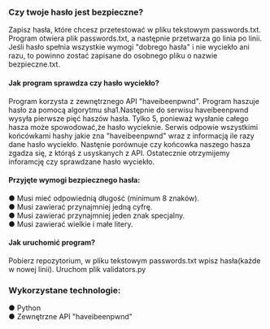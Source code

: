 ### Czy twoje hasło jest bezpieczne?
Zapisz hasła, które chcesz przetestować w pliku tekstowym passwords.txt.
Program otwiera plik passwords.txt, a następnie przetwarza go linia po linii.
Jeśli hasło spełnia wszystkie wymogi "dobrego hasła" i nie wyciekło ani razu, to powinno zostać zapisane do osobnego pliku o nazwie bezpieczne.txt.

#### Jak program sprawdza czy hasło wyciekło?
Program korzysta z zewnętrznego API "haveibeenpwnd". Program haszuje hasło za pomocą algorytmu sha1.Następnie do serwisu 
haveibeenpwnd wysyła pierwsze pięć haszów hasła. Tylko 5, ponieważ wysłanie całego hasza może spowodować,że hasło wycieknie.
Serwis odpowie wszystkimi końcówkami hashy jakie zna "haveibeenpwnd" wraz z informacją ile razy dane hasło wyciekło.
Nastęnie porównuje czy końcowka naszego hasza zgadza się, z którąś z usyskanych z API. Ostatecznie otrzymijemy inforamcję czy sprawdzane hasło wyciekło.

#### Przyjęte wymogi bezpiecznego hasła:
● Musi mieć odpowiednią długość (minimum 8 znaków).<br>
● Musi zawierać przynajmniej jedną cyfrę.<br>
● Musi zawierać przynajmniej jeden znak specjalny.<br>
● Musi zawierać wielkie i małe litery.<br>

#### Jak uruchomić program?
Pobierz repozytorium, w pliku tekstowym passwords.txt wpisz hasła(każde w nowej linii).
Uruchom plik validators.py

### Wykorzystane technologie:
● Python <br>
● Zewnętrzne API "haveibeenpwnd"
